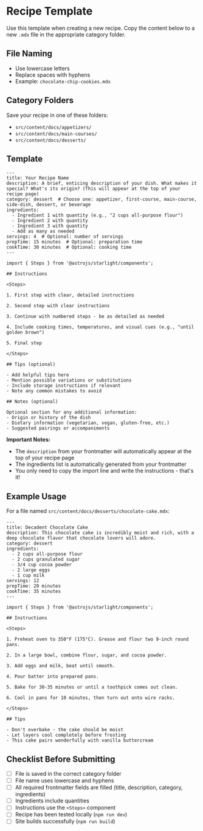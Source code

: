 # Recipe Template

Use this template when creating a new recipe. Copy the content below to a new `.mdx` file in the appropriate category folder.

## File Naming

- Use lowercase letters
- Replace spaces with hyphens
- Example: `chocolate-chip-cookies.mdx`

## Category Folders

Save your recipe in one of these folders:
- `src/content/docs/appetizers/`
- `src/content/docs/main-courses/`
- `src/content/docs/desserts/`

## Template

```mdx
---
title: Your Recipe Name
description: A brief, enticing description of your dish. What makes it special? What's its origin? (This will appear at the top of your recipe page)
category: dessert  # Choose one: appetizer, first-course, main-course, side-dish, dessert, or beverage
ingredients:
  - Ingredient 1 with quantity (e.g., "2 cups all-purpose flour")
  - Ingredient 2 with quantity
  - Ingredient 3 with quantity
  - Add as many as needed
servings: 4  # Optional: number of servings
prepTime: 15 minutes  # Optional: preparation time
cookTime: 30 minutes  # Optional: cooking time
---

import { Steps } from '@astrojs/starlight/components';

## Instructions

<Steps>

1. First step with clear, detailed instructions

2. Second step with clear instructions

3. Continue with numbered steps - be as detailed as needed

4. Include cooking times, temperatures, and visual cues (e.g., "until golden brown")

5. Final step

</Steps>

## Tips (optional)

- Add helpful tips here
- Mention possible variations or substitutions
- Include storage instructions if relevant
- Note any common mistakes to avoid

## Notes (optional)

Optional section for any additional information:
- Origin or history of the dish
- Dietary information (vegetarian, vegan, gluten-free, etc.)
- Suggested pairings or accompaniments
```

**Important Notes:**
- The `description` from your frontmatter will automatically appear at the top of your recipe page
- The ingredients list is automatically generated from your frontmatter
- You only need to copy the import line and write the instructions - that's it!

## Example Usage

For a file named `src/content/docs/desserts/chocolate-cake.mdx`:

```mdx
---
title: Decadent Chocolate Cake
description: This chocolate cake is incredibly moist and rich, with a deep chocolate flavor that chocolate lovers will adore.
category: dessert
ingredients:
  - 2 cups all-purpose flour
  - 2 cups granulated sugar
  - 3/4 cup cocoa powder
  - 2 large eggs
  - 1 cup milk
servings: 12
prepTime: 20 minutes
cookTime: 35 minutes
---

import { Steps } from '@astrojs/starlight/components';

## Instructions

<Steps>

1. Preheat oven to 350°F (175°C). Grease and flour two 9-inch round pans.

2. In a large bowl, combine flour, sugar, and cocoa powder.

3. Add eggs and milk, beat until smooth.

4. Pour batter into prepared pans.

5. Bake for 30-35 minutes or until a toothpick comes out clean.

6. Cool in pans for 10 minutes, then turn out onto wire racks.

</Steps>

## Tips

- Don't overbake - the cake should be moist
- Let layers cool completely before frosting
- This cake pairs wonderfully with vanilla buttercream
```

## Checklist Before Submitting

- [ ] File is saved in the correct category folder
- [ ] File name uses lowercase and hyphens
- [ ] All required frontmatter fields are filled (title, description, category, ingredients)
- [ ] Ingredients include quantities
- [ ] Instructions use the `<Steps>` component
- [ ] Recipe has been tested locally (`npm run dev`)
- [ ] Site builds successfully (`npm run build`)

